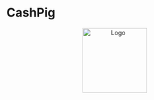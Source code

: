 # CashPig

<div align="center">
		<img src="https://i.ibb.co/3kLSzXb/Logo-APPCash-Pig.png" alt="Logo" height="150">
</div>
